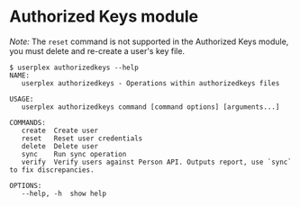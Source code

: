 # Authorized Keys module

*Note:* The `reset` command is not supported in the Authorized Keys module, you must delete and re-create a user's key file.

```
$ userplex authorizedkeys --help
NAME:
   userplex authorizedkeys - Operations within authorizedkeys files

USAGE:
   userplex authorizedkeys command [command options] [arguments...]

COMMANDS:
   create  Create user
   reset   Reset user credentials
   delete  Delete user
   sync    Run sync operation
   verify  Verify users against Person API. Outputs report, use `sync` to fix discrepancies.

OPTIONS:
   --help, -h  show help
```
